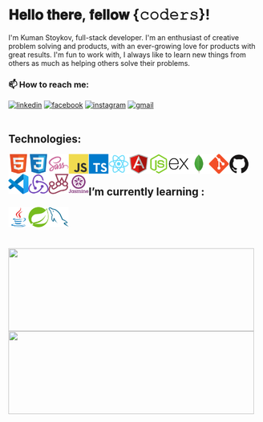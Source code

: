 # 𝐇𝐞𝐥𝐥𝐨 𝐭𝐡𝐞𝐫𝐞, 𝐟𝐞𝐥𝐥𝐨𝐰 {𝚌𝚘𝚍𝚎𝚛𝚜}! 
I'm Kuman Stoykov, full-stack developer. I'm an enthusiast of creative problem solving and products, with an ever-growing love for products with great results. I'm fun to work with, I always like to learn new things from others as much as helping others solve their problems.

### 📫 How to reach me:
[<img  alt="linkedin" width="90px" height="25px" target="_blank" src="https://img.shields.io/badge/LinkedIn-0077B5?style=for-the-badge&logo=linkedin&logoColor=white" />](https://www.linkedin.com/in/kuman-stoykov-a1b413239/)
[<img  alt="facebook" width="90px" height="25px" target="_blank" src="https://img.shields.io/badge/Facebook-1877F2?style=for-the-badge&logo=facebook&logoColor=white" />](https://www.facebook.com/kumanstoykov/)
[<img  alt="instagram" width="90px" height="25px" target="_blank" src="https://img.shields.io/badge/Instagram-E4405F?style=for-the-badge&logo=instagram&logoColor=white" />](https://www.instagram.com/kumanstoykov/)
[<img  alt="gmail" width="90px" height="25px" target="_blank" src="https://img.shields.io/badge/Gmail-D14836?style=for-the-badge&logo=gmail&logoColor=white" />](mailto:kumanstoykov@gmail.com)
<br><br>

## Technologies:

<img align="left" alt="html" width="40px" src="https://github.com/devicons/devicon/blob/master/icons/html5/html5-original.svg" />
<img align="left" alt="css" width="40px" src="https://github.com/devicons/devicon/blob/master/icons/css3/css3-original.svg" />
<img align="left" alt="sass" width="40px" src="https://github.com/devicons/devicon/blob/master/icons/sass/sass-original.svg" />
<img align="left" alt="javascript" width="40px" src="https://github.com/devicons/devicon/blob/master/icons/javascript/javascript-original.svg" />
<img align="left" alt="typescript" width="40px" src="https://github.com/devicons/devicon/blob/master/icons/typescript/typescript-original.svg" />
<img align="left" alt="react" width="40px" src="https://github.com/devicons/devicon/blob/master/icons/react/react-original.svg" />
<img align="left" alt="angular" width="40px" src="https://github.com/devicons/devicon/blob/master/icons/angularjs/angularjs-original.svg" />
<img align="left" alt="nodejs" width="40px" src="https://github.com/devicons/devicon/blob/master/icons/nodejs/nodejs-original.svg" />
<img align="left" alt="express" width="40px" src="https://github.com/devicons/devicon/blob/master/icons/express/express-original.svg" />
<img align="left" alt="mongodb" width="40px" src="https://github.com/devicons/devicon/blob/master/icons/mongodb/mongodb-original.svg" />
<img align="left" alt="git" width="40px" src="https://github.com/devicons/devicon/blob/master/icons/git/git-original.svg" />
<img align="left" alt="github" width="40px" src="https://github.com/devicons/devicon/blob/master/icons/github/github-original.svg" />
<img align="left" alt="heroku" width="40px" src="https://github.com/devicons/devicon/blob/master/icons/vscode/vscode-original.svg" />
<img align="left" alt="redux" width="40px" src="https://github.com/devicons/devicon/blob/master/icons/redux/redux-original.svg" />
<img align="left" alt="jest" width="40px" src="https://github.com/devicons/devicon/blob/master/icons/jest/jest-plain.svg" />
<img align="left" alt="jest" width="40px" src="https://github.com/devicons/devicon/blob/master/icons/jasmine/jasmine-plain-wordmark.svg" />
<br><br>

## I’m currently learning :

<img align="left" alt="java" width="40px" src="https://github.com/devicons/devicon/blob/master/icons/java/java-original.svg" />
<img align="left" alt="spring" width="40px" src="https://github.com/devicons/devicon/blob/master/icons/spring/spring-original.svg" />
<img align="left" alt="mysql" width="40px" src="https://github.com/devicons/devicon/blob/master/icons/mysql/mysql-original.svg" />
<br><br>
<br><br>

<p aling="center">
  <img align="left" width="490" height="165" src="https://github-readme-stats.vercel.app/api?username=KumanStoykov&show_icons=true&hide_border=false&line_height=20&title_color=0081CF&icon_color=1b93c9&show_owner=true"/>
 <img width="490" height="165" src="https://github-readme-stats.vercel.app/api/top-langs/?username=KumanStoykov&layout=compact&show_icons=true&hide_border=false&line_height=20&title_color=0081CF&icon_color=1b93c9&show_owner=true" />
</p>
